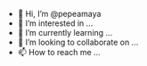 - 👋 Hi, I’m @pepeamaya
- 👀 I’m interested in ...
- 🌱 I’m currently learning ...
- 💞️ I’m looking to collaborate on ...
- 📫 How to reach me ...

<!---
pepeamaya/pepeamaya is a ✨ special ✨ repository because its `README.md` (this file) appears on your GitHub profile.
You can click the Preview link to take a look at your changes.
--->
